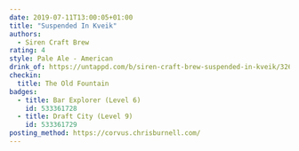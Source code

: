 ```yaml
---
date: 2019-07-11T13:00:05+01:00
title: "Suspended In Kveik"
authors:
  - Siren Craft Brew
rating: 4
style: Pale Ale - American
drink_of: https://untappd.com/b/siren-craft-brew-suspended-in-kveik/3267633
checkin:
  title: The Old Fountain
badges:
  - title: Bar Explorer (Level 6)
    id: 533361728
  - title: Draft City (Level 9)
    id: 533361729
posting_method: https://corvus.chrisburnell.com/
---
```

